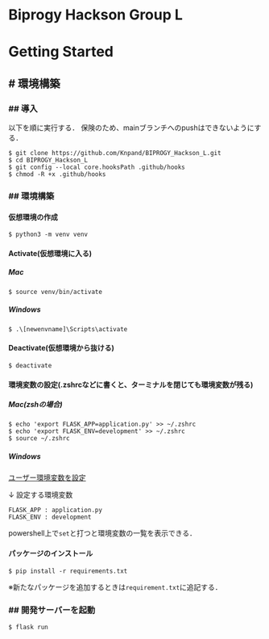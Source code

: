 # Biprogy Hackson Group L

# Getting Started

## # 環境構築

### ## 導入

以下を順に実行する．
保険のため、mainブランチへのpushはできないようにする．
```
$ git clone https://github.com/Knpand/BIPROGY_Hackson_L.git
$ cd BIPROGY_Hackson_L
$ git config --local core.hooksPath .github/hooks
$ chmod -R +x .github/hooks
```

### ## 環境構築

#### 仮想環境の作成
```
$ python3 -m venv venv
```

#### Activate(仮想環境に入る)

##### Mac
```
$ source venv/bin/activate
```

##### Windows
```
$ .\[newenvname]\Scripts\activate
```

#### Deactivate(仮想環境から抜ける)
```
$ deactivate
```

#### 環境変数の設定(.zshrcなどに書くと、ターミナルを閉じても環境変数が残る)
##### Mac(zshの場合)
```
$ echo 'export FLASK_APP=application.py' >> ~/.zshrc
$ echo 'export FLASK_ENV=development' >> ~/.zshrc
$ source ~/.zshrc
```

##### Windows
[ユーザー環境変数を設定](https://proengineer.internous.co.jp/content/columnfeature/5205)

↓ 設定する環境変数
```
FLASK_APP : application.py
FLASK_ENV : development
```

powershell上で`set`と打つと環境変数の一覧を表示できる．
#### パッケージのインストール
```
$ pip install -r requirements.txt
```

※新たなパッケージを追加するときは`requirement.txt`に追記する．

### ## 開発サーバーを起動
```
$ flask run
```
